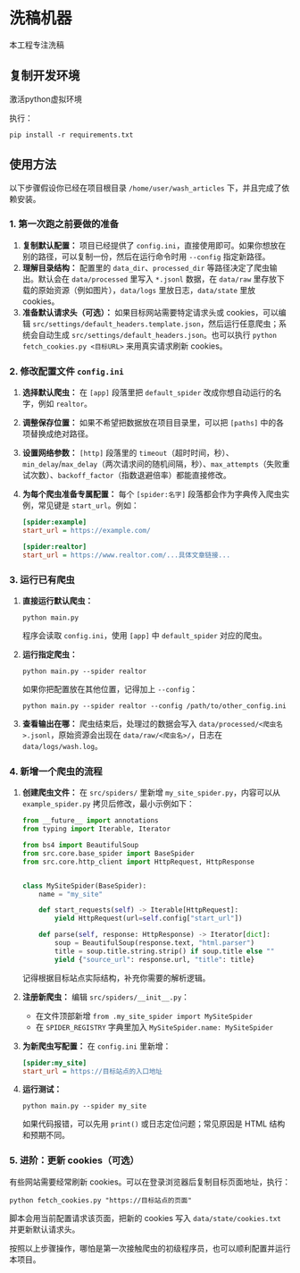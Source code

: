 # 洗稿机器

本工程专注洗稿

## 复制开发环境

激活python虚拟环境

执行：

```shell
pip install -r requirements.txt
```

## 使用方法

以下步骤假设你已经在项目根目录 `/home/user/wash_articles` 下，并且完成了依赖安装。

### 1. 第一次跑之前要做的准备

1. **复制默认配置：** 项目已经提供了 `config.ini`，直接使用即可。如果你想放在别的路径，可以复制一份，然后在运行命令时用 `--config` 指定新路径。
2. **理解目录结构：** 配置里的 `data_dir`、`processed_dir` 等路径决定了爬虫输出。默认会在 `data/processed` 里写入 `*.jsonl` 数据，在 `data/raw` 里存放下载的原始资源（例如图片），`data/logs` 里放日志，`data/state` 里放 cookies。
3. **准备默认请求头（可选）：** 如果目标网站需要特定请求头或 cookies，可以编辑 `src/settings/default_headers.template.json`，然后运行任意爬虫；系统会自动生成 `src/settings/default_headers.json`。也可以执行 `python fetch_cookies.py <目标URL>` 来用真实请求刷新 cookies。

### 2. 修改配置文件 `config.ini`

1. **选择默认爬虫：** 在 `[app]` 段落里把 `default_spider` 改成你想自动运行的名字，例如 `realtor`。
2. **调整保存位置：** 如果不希望把数据放在项目目录里，可以把 `[paths]` 中的各项替换成绝对路径。
3. **设置网络参数：** `[http]` 段落里的 `timeout`（超时时间，秒）、`min_delay`/`max_delay`（两次请求间的随机间隔，秒）、`max_attempts`（失败重试次数）、`backoff_factor`（指数退避倍率）都能直接修改。
4. **为每个爬虫准备专属配置：** 每个 `[spider:名字]` 段落都会作为字典传入爬虫实例，常见键是 `start_url`。例如：

   ```ini
   [spider:example]
   start_url = https://example.com/

   [spider:realtor]
   start_url = https://www.realtor.com/...具体文章链接...
   ```

### 3. 运行已有爬虫

1. **直接运行默认爬虫：**

   ```shell
   python main.py
   ```

   程序会读取 `config.ini`，使用 `[app]` 中 `default_spider` 对应的爬虫。

2. **运行指定爬虫：**

   ```shell
   python main.py --spider realtor
   ```

   如果你把配置放在其他位置，记得加上 `--config`：

   ```shell
   python main.py --spider realtor --config /path/to/other_config.ini
   ```

3. **查看输出在哪：** 爬虫结束后，处理过的数据会写入 `data/processed/<爬虫名>.jsonl`，原始资源会出现在 `data/raw/<爬虫名>/`，日志在 `data/logs/wash.log`。

### 4. 新增一个爬虫的流程

1. **创建爬虫文件：** 在 `src/spiders/` 里新增 `my_site_spider.py`，内容可以从 `example_spider.py` 拷贝后修改，最小示例如下：

   ```python
   from __future__ import annotations
   from typing import Iterable, Iterator

   from bs4 import BeautifulSoup
   from src.core.base_spider import BaseSpider
   from src.core.http_client import HttpRequest, HttpResponse


   class MySiteSpider(BaseSpider):
       name = "my_site"

       def start_requests(self) -> Iterable[HttpRequest]:
           yield HttpRequest(url=self.config["start_url"])

       def parse(self, response: HttpResponse) -> Iterator[dict]:
           soup = BeautifulSoup(response.text, "html.parser")
           title = soup.title.string.strip() if soup.title else ""
           yield {"source_url": response.url, "title": title}
   ```

   记得根据目标站点实际结构，补充你需要的解析逻辑。

2. **注册新爬虫：** 编辑 `src/spiders/__init__.py`：

   - 在文件顶部新增 `from .my_site_spider import MySiteSpider`
   - 在 `SPIDER_REGISTRY` 字典里加入 `MySiteSpider.name: MySiteSpider`

3. **为新爬虫写配置：** 在 `config.ini` 里新增：

   ```ini
   [spider:my_site]
   start_url = https://目标站点的入口地址
   ```

4. **运行测试：**

   ```shell
   python main.py --spider my_site
   ```

   如果代码报错，可以先用 `print()` 或日志定位问题；常见原因是 HTML 结构和预期不同。

### 5. 进阶：更新 cookies（可选）

有些网站需要经常刷新 cookies。可以在登录浏览器后复制目标页面地址，执行：

```shell
python fetch_cookies.py "https://目标站点的页面"
```

脚本会用当前配置请求该页面，把新的 cookies 写入 `data/state/cookies.txt` 并更新默认请求头。

按照以上步骤操作，哪怕是第一次接触爬虫的初级程序员，也可以顺利配置并运行本项目。
